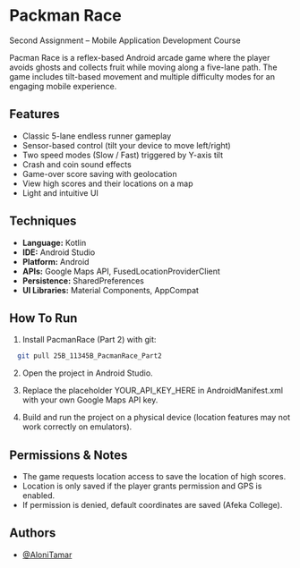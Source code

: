 
# Packman Race

Second Assignment – Mobile Application Development Course

Pacman Race is a reflex-based Android arcade game where the player avoids ghosts and collects fruit while moving along a five-lane path. The game includes tilt-based movement and multiple difficulty modes for an engaging mobile experience.



## Features

- Classic 5-lane endless runner gameplay
- Sensor-based control (tilt your device to move left/right)
- Two speed modes (Slow / Fast) triggered by Y-axis tilt
- Crash and coin sound effects
- Game-over score saving with geolocation
- View high scores and their locations on a map
- Light and intuitive UI
## Techniques

- **Language:** Kotlin
- **IDE:** Android Studio
- **Platform:** Android
- **APIs:** Google Maps API, FusedLocationProviderClient
- **Persistence:** SharedPreferences
- **UI Libraries:** Material Components, AppCompat


## How To Run

1. Install PacmanRace (Part 2) with git:

```bash
  git pull 25B_11345B_PacmanRace_Part2
```
    
2. Open the project in Android Studio.

    
3. Replace the placeholder YOUR_API_KEY_HERE in AndroidManifest.xml with your own Google Maps API key.


4. Build and run the project on a physical device (location features may not work correctly on emulators).
    
## Permissions & Notes

- The game requests location access to save the location of high scores.
- Location is only saved if the player grants permission and GPS is enabled.
- If permission is denied, default coordinates are saved (Afeka College).
## Authors

- [@AloniTamar](https://github.com/AloniTamar)

